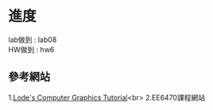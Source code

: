 # 進度
  lab做到 : lab08<br>
  HW做到  : hw6<br>



## 參考網站
1.[Lode's Computer Graphics Tutorial](https://lodev.org/cgtutor/filtering.html#Gaussian_Blur_)<br>
2.EE6470課程網站<br>

